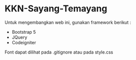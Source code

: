 # KKN-Sayang-Temayang

Untuk mengembangkan web ini, gunakan framework berikut : 
- Bootstrap 5
- JQuery
- Codeigniter

Font dapat dilihat pada .gitignore atau pada style.css
